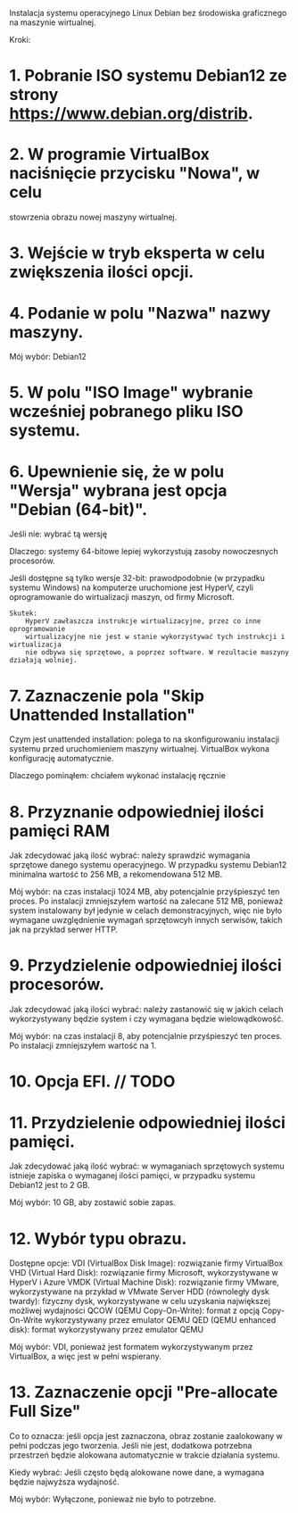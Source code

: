 Instalacja systemu operacyjnego Linux Debian bez środowiska graficznego
na maszynie wirtualnej.

Kroki:

# 1. Pobranie ISO systemu Debian12 ze strony https://www.debian.org/distrib.

# 2. W programie VirtualBox naciśnięcie przycisku "Nowa", w celu
stowrzenia obrazu nowej maszyny wirtualnej.

# 3. Wejście w tryb eksperta w celu zwiększenia ilości opcji.

# 4. Podanie w polu "Nazwa" nazwy maszyny.

Mój wybór: 
    Debian12

# 5. W polu "ISO Image" wybranie wcześniej pobranego pliku ISO systemu.

# 6. Upewnienie się, że w polu "Wersja" wybrana jest opcja "Debian (64-bit)". 

Jeśli nie:
    wybrać tą wersję

Dlaczego: 
    systemy 64-bitowe lepiej wykorzystują zasoby nowoczesnych procesorów.

Jeśli dostępne są tylko wersje 32-bit:
    prawodpodobnie (w przypadku systemu Windows) 
    na komputerze uruchomione jest HyperV, czyli oprogramowanie do wirtualizacji
    maszyn, od firmy Microsoft.

    Skutek: 
        HyperV zawłaszcza instrukcje wirtualizacyjne, przez co inne oprogramowanie
        wirtualizacyjne nie jest w stanie wykorzystywać tych instrukcji i wirtualizacja
        nie odbywa się sprzętowo, a poprzez software. W rezultacie maszyny działają wolniej.

# 7. Zaznaczenie pola "Skip Unattended Installation"

Czym jest unattended installation:
    polega to na skonfigurowaniu instalacji systemu przed uruchomieniem maszyny wirtualnej.
    VirtualBox wykona konfigurację automatycznie.

Dlaczego pominąłem:
    chciałem wykonać instalację ręcznie

# 8. Przyznanie odpowiedniej ilości pamięci RAM

Jak zdecydować jaką ilość wybrać:
    należy sprawdzić wymagania sprzętowe danego systemu operacyjnego.
    W przypadku systemu Debian12 minimalna wartość to 256 MB, 
    a rekomendowana 512 MB.

Mój wybór:
    na czas instalacji 1024 MB, aby potencjalnie przyśpieszyć ten proces.
    Po instalacji zmniejszyłem wartość na zalecane 512 MB, ponieważ system instalowany był
    jedynie w celach demonstracyjnych, więc nie było wymagane uwzględnienie wymagań sprzętowcyh
    innych serwisów, takich jak na przykład serwer HTTP.

# 9. Przydzielenie odpowiedniej ilości procesorów.

Jak zdecydować jaką ilości wybrać:
    należy zastanowić się w jakich celach wykorzystywany będzie system i czy
    wymagana będzie wielowądkowość.

Mój wybór:
    na czas instalacji 8, aby potencjalnie przyśpieszyć ten proces.
    Po instalacji zmniejszyłem wartość na 1.

# 10. Opcja EFI. // TODO

# 11. Przydzielenie odpowiedniej ilości pamięci.

Jak zdecydować jaką ilość wybrać:
    w wymaganiach sprzętowych systemu istnieje zapiska o wymaganej ilości pamięci,
    w przypadku systemu Debian12 jest to 2 GB.

Mój wybór:
    10 GB, aby zostawić sobie zapas.

# 12. Wybór typu obrazu.

Dostępne opcje:
    VDI (VirtualBox Disk Image):
        rozwiązanie firmy VirtualBox
    VHD (Virtual Hard Disk):
        rozwiązanie firmy Microsoft, wykorzystywane w HyperV i Azure
    VMDK (Virtual Machine Disk):
        rozwiązanie firmy VMware, wykorzystywane na przykład w VMwate Server
    HDD (równoległy dysk twardy):
        fizyczny dysk, wykorzystywane w celu uzyskania największej możliwej wydajności
    QCOW (QEMU Copy-On-Write):
        format z opcją Copy-On-Write wykorzystywany przez emulator QEMU
    QED (QEMU enhanced disk):
        format wykorzystywany przez emulator QEMU

Mój wybór:
    VDI, ponieważ jest formatem wykorzystywanym przez VirtualBox,
    a więc jest w pełni wspierany.

# 13. Zaznaczenie opcji "Pre-allocate Full Size"

Co to oznacza:
    jeśli opcja jest zaznaczona, obraz zostanie zaalokowany w pełni podczas jego tworzenia.
    Jeśli nie jest, dodatkowa potrzebna przestrzeń będzie alokowana automatycznie w trakcie
    działania systemu.

Kiedy wybrać:
    Jeśli często będą alokowane nowe dane, a wymagana będzie najwyższa wydajność.

Mój wybór:
    Wyłączone, ponieważ nie było to potrzebne.